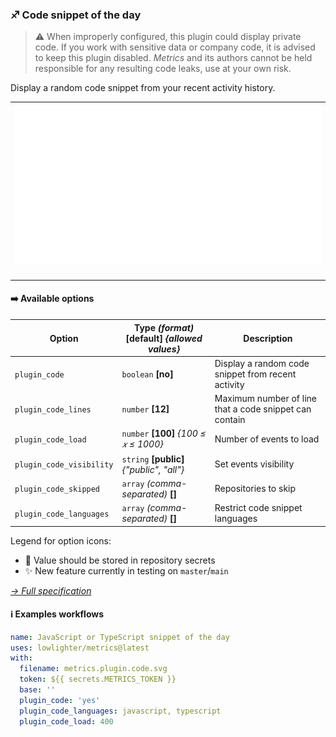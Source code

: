 ### ♐ Code snippet of the day

> ⚠️ When improperly configured, this plugin could display private code. If you work with sensitive data or company code, it is advised to keep this plugin disabled. *Metrics* and its authors cannot be held responsible for any resulting code leaks, use at your own risk.

Display a random code snippet from your recent activity history.

<table>
  <td align="center">
    <img src="https://github.com/lowlighter/lowlighter/blob/master/metrics.plugin.code.svg">
    <img width="900" height="1" alt="">
  </td>
</table>

#### ➡️ Available options

<!--options-->
| Option | Type *(format)* **[default]** *{allowed values}* | Description |
| ------ | -------------------------------- | ----------- |
| `plugin_code` | `boolean` **[no]** | Display a random code snippet from recent activity |
| `plugin_code_lines` | `number` **[12]** | Maximum number of line that a code snippet can contain |
| `plugin_code_load` | `number` **[100]** *{100 ≤ 𝑥 ≤ 1000}* | Number of events to load |
| `plugin_code_visibility` | `string` **[public]** *{"public", "all"}* | Set events visibility |
| `plugin_code_skipped` | `array` *(comma-separated)* **[]** | Repositories to skip |
| `plugin_code_languages` | `array` *(comma-separated)* **[]** | Restrict code snippet languages |


Legend for option icons:
* 🔐 Value should be stored in repository secrets
* ✨ New feature currently in testing on `master`/`main`
<!--/options-->

*[→ Full specification](metadata.yml)*

#### ℹ️ Examples workflows

<!--examples-->
```yaml
name: JavaScript or TypeScript snippet of the day
uses: lowlighter/metrics@latest
with:
  filename: metrics.plugin.code.svg
  token: ${{ secrets.METRICS_TOKEN }}
  base: ''
  plugin_code: 'yes'
  plugin_code_languages: javascript, typescript
  plugin_code_load: 400

```
<!--/examples-->